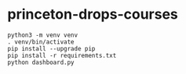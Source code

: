 # princeton-drops-courses

```
python3 -m venv venv
. venv/bin/activate
pip install --upgrade pip
pip install -r requirements.txt
python dashboard.py
```
